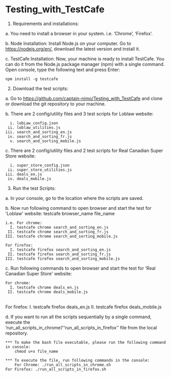 # Testing_with_TestCafe

1.	Requirements and installations:
  
  a.	You need to install a browser in your system. i.e. ‘Chrome’, ‘Firefox’.
  
  b.	Node Installation:
        Install Node.js on your computer. Go to https://nodejs.org/en/, download the latest version and install it. 
  
  c.	TestCafe Installation:
  	Now, your machine is ready to install TestCafe. You can do it from the Node.js package manager (npm) with a single 	   command. Open console, type the following text and press Enter:
  
  	npm install -g testcafe

2.	Download the test scripts:
  
  a.	Go to https://github.com/captain-nimo/Testing_with_TestCafe and clone or download the git repository to your machine.
  
  b.	There are 2 config/utility files and 3 test scripts for Loblaw website:
    
      i. lobLaw_config.json
     ii. loblaw_utilities.js
    iii. search_and_sorting_en.js
     iv. search_and_sorting_fr.js
      v. search_and_sorting_mobile.js
  
  c.	There are 2 config/utility files and 2 test scripts for Real Canadian Super Store website:

      i. super_store_config.json
     ii. super_store_utilities.js
    iii. deals_en.js
     iv. deals_mobile.js

3.	Run the test Scripts:
    
  a.	In your console, go to the location where the scripts are saved.
    
  b.	Now run following command to open browser and start the test for 'Loblaw' website:
    testcafe browser_name file_name
	  
    i.e. For chrome:
      I. testcafe chrome search_and_sorting_en.js 
     II. testcafe chrome search_and_sorting_fr.js 
    III. testcafe chrome search_and_sorting_mobile.js 

    For firefox:
      I. testcafe firefox search_and_sorting_en.js
     II. testcafe firefox search_and_sorting_fr.js 
    III. testcafe firefox search_and_sorting_mobile.js  

  c.	Run following commands to open browser and start the test for 'Real Canadian Super Store' website:

    For chrome:
      I. testcafe chrome deals_en.js
     II. testcafe chrome deals_mobile.js
    
    For firefox:
      I. testcafe firefox deals_en.js
     II. testcafe firefox deals_mobile.js

  d.	If you want to run all the scripts sequentially by a single command, execute the  	
        ‘run_all_scripts_in_chrome’/’‘run_all_scripts_in_firefox’’ file from the local repository. 

    *** To make the bash file executable, please run the following command in console:
      	chmod u+x file_name

    *** To execute the file, run following commands in the console:
    	For Chrome: ./run_all_scripts_in_chrome.sh
	For Firefox: ./run_all_scripts_in_firefox.sh 


